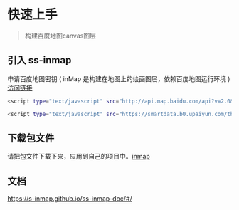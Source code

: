 # 快速上手

> 构建百度地图canvas图层


## 引入 ss-inmap
申请百度地图密钥 ( inMap 是构建在地图上的绘画图层，依赖百度地图运行环境 ) [访问链接](http://lbsyun.baidu.com/apiconsole/key?application=key)
``` bash
<script type="text/javascript" src="http://api.map.baidu.com/api?v=2.0&ak=[申请的AK]"></script>

<script type="text/javascript" src="https://smartdata.b0.upaiyun.com/thinkmark/inmap_grey.min.js"></script>
```

## 下载包文件
请把包文件下载下来，应用到自己的项目中。[inmap](https://smartdata.b0.upaiyun.com/thinkmark/inmap_grey.min.js ':include :type=code text')

## 文档
https://s-inmap.github.io/ss-inmap-doc/#/